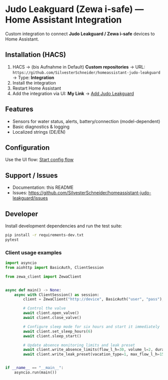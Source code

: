 # Judo Leakguard (Zewa i-safe) — Home Assistant Integration

Custom integration to connect **Judo Leakguard / Zewa i-safe** devices to Home Assistant.

## Installation (HACS)

1. HACS → (bis Aufnahme in Default) **Custom repositories** → URL: `https://github.com/SilvesterSchneider/homeassistant-judo-leakguard` → Type: **Integration**
2. Install the integration
3. Restart Home Assistant
4. Add the integration via UI: **My Link** → [Add Judo Leakguard](https://my.home-assistant.io/redirect/config_flow_start/?domain=judo_leakguard)

## Features

- Sensors for water status, alerts, battery/connection (model-dependent)
- Basic diagnostics & logging
- Localized strings (DE/EN)

## Configuration

Use the UI flow: [Start config flow](https://my.home-assistant.io/redirect/config_flow_start/?domain=judo_leakguard)

## Support / Issues

- Documentation: this README
- Issues: https://github.com/SilvesterSchneider/homeassistant-judo-leakguard/issues

## Developer

Install development dependencies and run the test suite:

```bash
pip install -r requirements-dev.txt
pytest
```

### Client usage examples

```python
import asyncio
from aiohttp import BasicAuth, ClientSession

from zewa_client import ZewaClient


async def main() -> None:
    async with ClientSession() as session:
        client = ZewaClient("http://device", BasicAuth("user", "pass"), session=session)

        # Control the valve
        await client.open_valve()
        await client.close_valve()

        # Configure sleep mode for six hours and start it immediately
        await client.set_sleep_hours(6)
        await client.sleep_start()

        # Update absence monitoring limits and leak preset
        await client.write_absence_limits(flow_l_h=30, volume_l=2, duration_min=15)
        await client.write_leak_preset(vacation_type=1, max_flow_l_h=150, max_volume_l=500, max_duration_min=90)


if __name__ == "__main__":
    asyncio.run(main())
```
